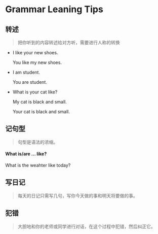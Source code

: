 # Grammar Leaning Tips

## 转述

> 把你听到的内容转述给对方听，需要进行人称的转换

- I like your new shoes.

  You like my new shoes.

- I am student.

  You are student.

- What is your cat like?

  My cat is black and small.

  Your cat is black and small.

## 记句型

> 句型是语法的浓缩。

#### What is/are ... like?

What is the weahter like today?



## 写日记

> 每天的日记只需写几句，写你今天做的事和明天将要做的事。

## 犯错

> 大胆地和你的老师或同学进行对话，在这个过程中犯错，然后纠正它。